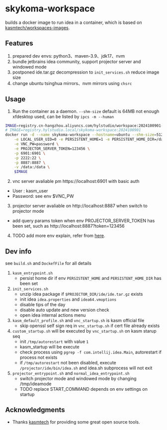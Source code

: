# skykoma-workspace
builds a docker image to run idea in a container, which is based on [kasmtech/workspaces-images](https://github.com/kasmtech/workspaces-images).
## Features
1. prepared dev envs: python3、maven-3.9、jdk17、nvm
2. bundle jetbrains idea community, support projector server and windowed mode
3. postponed ide.tar.gz decompression to `init_services.sh` reduce image size
4. change ubuntu tsinghua mirrors、nvm mirrors using `chsrc`
## Usage

1. Run the container as a daemon.
`--shm-size` default is 64MB not enough xfdesktop used, can be listed by `ipcs -m --human`
```bash
IMAGE=registry.cn-hangzhou.aliyuncs.com/hylstudio/workspace:2024100901-skykoma-workspace
# IMAGE=registry.hylstudio.local/skykoma-workspace:2024100901
docker run -d --name skykoma-workspace --hostname=ubuntu --shm-size=512m \
    -e LOCAL_USER_UID=0 -e PERSISTENT_HOME=1 -e PERSISTENT_HOME_DIR=/data/root \
    -e VNC_PW=password \
    -e PROJECTOR_SERVER_TOKEN=123456 \
    -p 6901:6901 \
    -p 2222:22 \
    -p 8887:8887 \
    -v /data:/data \
    $IMAGE
```
2. vnc server avaliable pm https://localhost:6901 with basic auth
* User : kasm_user
* Password: see env $VNC_PW

3. projector server avaliable on http://localhost:8887 when switch to projector mode
* add query params token when env PROJECTOR_SERVER_TOKEN has been set, such as http://localhost:8887?token=123456
4. TODO add more env explain, refer from [here](https://blog.hylstudio.cn/archives/986#:~:text=TLSv1.3-,%E5%9B%BD%E5%86%85%E9%95%9C%E5%83%8F,-%E5%B8%B8%E7%94%A8%E7%9A%84%E7%8E%AF%E5%A2%83). 
## Dev info
see `build.sh` and `DockefFile` for all details
1. `kasm_entrypoint.sh` 
   - persist home dir if env `PERSISTENT_HOME` and `PERSISTENT_HOME_DIR` has been set
2. `init_services.sh` 
   - unzip idea package if `$PROJECTOR_DIR/ide/ide.tar.gz` exists
   - init idea `idea.properties` and `idea64.vmoptions`
   - disable tips of the day
   - disable auto update and new version check
   - open idea internal actions menu
3. `kasm_default_profile.sh` and `vnc_startup.sh` is kasm official file
   - skip openssl self sign req in `vnc_startup.sh` if cert file already exists
4. `custom_startup.sh` will be executed by `vnc_startup.sh` on kasm starup seq
   - init `/tmp/autorestart` with value `1`
   - kasm_startup will be execute
   - check process using `pgrep -f com.intellij.idea.Main`, autorestart if process not exists
   - if `/tmp/autorestart` not been disabled, execute `/projector/ide/bin/idea.sh` and idea.sh subprocess will not exit
5. `projector_entrypoint.sh` and `normal_idea_entrypoint.sh`
   - switch projector mode and windowed mode by changing /tmp/ideamode
   - TODO replace START_COMMAND depends on env settings on startup
## Acknowledgments

* Thanks [kasmtech](https://github.com/kasmtech) for providing some great open source tools.
